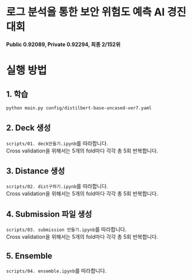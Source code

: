 # 로그 분석을 통한 보안 위험도 예측 AI 경진대회

**Public 0.92089, Private 0.92294, 최종 2/152위**

# 실행 방법

## 1. 학습

```bash
python main.py config/distilbert-base-uncased-ver7.yaml
```

## 2. Deck 생성

`scripts/01. deck만들기.ipynb`를 따라합니다.  
Cross validation을 위해서는 5개의 fold마다 각각 총 5회 반복합니다.

## 3. Distance 생성

`scripts/02. dist구하기.ipynb`를 따라합니다.  
Cross validation을 위해서는 5개의 fold마다 각각 총 5회 반복합니다.

## 4. Submission 파일 생성

`scripts/03. submission 만들기.ipynb`를 따라합니다.  
Cross validation을 위해서는 5개의 fold마다 각각 총 5회 반복합니다.

## 5. Ensemble

`scripts/04. ensemble.ipynb`를 따라합니다.
